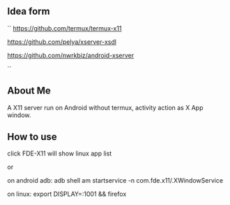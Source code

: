 
## Idea form 

``
https://github.com/termux/termux-x11

https://github.com/pelya/xserver-xsdl

https://github.com/nwrkbiz/android-xserver

``


## About Me
A X11 server run on Android without termux, activity action as X App window.

## How to use

click FDE-X11 will show linux app list 

or

on android adb: adb shell am startservice -n com.fde.x11/.XWindowService

on linux: export DISPLAY=:1001 && firefox

